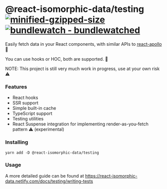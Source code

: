 # @react-isomorphic-data/testing [![minified-gzipped-size](https://img.shields.io/bundlephobia/minzip/react-isomorphic-data.svg)](https://bundlephobia.com/result?p=react-isomorphic-data) [![bundlewatch - bundlewatched](https://img.shields.io/badge/bundle-watched-blue.svg)](https://bundlewatch.io)
Easily fetch data in your React components, with similar APIs to [react-apollo](https://github.com/apollographql/react-apollo/) 🎉

You can use hooks or HOC, both are supported. 🎉

NOTE: This project is still very much work in progress, use at your own risk ⚠️

### Features
- React hooks 
- SSR support
- Simple built-in cache
- TypeScript support
- Testing utilities
- React Suspense integration for implementing render-as-you-fetch pattern ⚠️ (experimental)

### Installing
```
yarn add -D @react-isomorphic-data/testing
```

### Usage
A more detailed guide can be found at https://react-isomorphic-data.netlify.com/docs/testing/writing-tests
